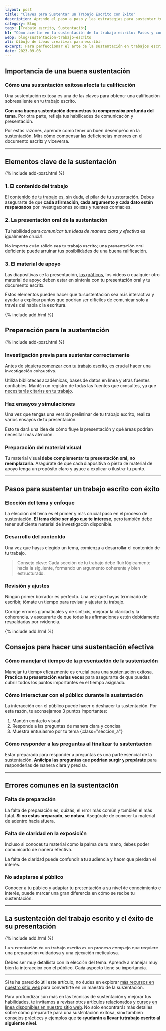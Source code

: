 ```yaml
---
layout: post
title: "Claves para Sustentar un Trabajo Escrito con Éxito"
description: Aprende el paso a paso y las estrategias para sustentar tu trabajo escrito de manera efectiva. ¡Haz clic y domina el arte de la sustentación!
category: Blog
tags: [Trabajo escrito, Sustentación]
h1: "Cómo acertar en la sustentación de tu trabajo escrito: Pasos y consejos esenciales"
webp: blog/sustentacion-trabajo-escrito
alt: Dibujo de ideas creativas para escribir
excerpt: Para perfeccionar el arte de la sustentación en trabajos escritos, te enseñamos desde la preparación inicial hasta la presentación final.
date: 2023-09-03
---
```

## Importancia de una buena sustentación

### Cómo una sustentación exitosa afecta tu calificación

Una sustentación exitosa es una de las claves para obtener una calificación sobresaliente en tu trabajo escrito.

**Con una buena sustentación demuestras tu comprensión profunda del tema**. Por otra parte, refleja tus habilidades de comunicación y presentación.

Por estas razones, aprende como tener un buen desempeño en la sustentación. Mira cómo compensar las deficiencias menores en el documento escrito y viceversa.

----

## Elementos clave de la sustentación

{% include add-post.html %}

### 1. El contenido del trabajo

[El contenido de tu trabajo]({{'cuerpo-trabajo-escrito'|relative_url}} "Cuerpo del trabajo escrito") es, sin duda, el pilar de tu sustentación. Debes asegurarte de que **cada afirmación, cada argumento y cada dato estén respaldados** por investigaciones sólidas y fuentes confiables.

### 2. La presentación oral de la sustentación

Tu habilidad para *comunicar tus ideas de manera clara y efectiva* es igualmente crucial.

No importa cuán sólido sea tu trabajo escrito; una presentación oral deficiente puede arruinar tus posibilidades de una buena calificación.

### 3. El material de apoyo

Las diapositivas de la presentación, [los gráficos]({{'imagenes-trabajo-escrito'|relative_url}} "Gráficos e imágenes"), los videos o cualquier otro material de apoyo deben estar en sintonía con tu presentación oral y tu documento escrito.

Estos elementos pueden hacer que tu sustentación sea más interactiva y ayudar a explicar puntos que podrían ser difíciles de comunicar solo a través del habla o la escritura.

{% include add.html %}

## Preparación para la sustentación

{% include add-post.html %}

### Investigación previa para sustentar correctamente

Antes de siquiera [comenzar con tu trabajo escrito](/), es crucial hacer una investigación exhaustiva.

Utiliza bibliotecas académicas, bases de datos en línea y otras fuentes confiables. Mantén un registro de todas las fuentes que consultes, ya que [necesitarás citarlas en tu trabajo]({{'cita-trabajo-escrito'|relative_url}} "Citar trabajo escrito").

### Haz ensayos y simulaciones

Una vez que tengas una versión preliminar de tu trabajo escrito, realiza varios ensayos de tu presentación.

Esto te dará una idea de cómo fluye la presentación y qué áreas podrían necesitar más atención.

### Preparación del material visual

Tu material visual **debe complementar tu presentación oral, no reemplazarla**. Asegúrate de que cada diapositiva o pieza de material de apoyo tenga un propósito claro y ayude a explicar o ilustrar tu punto.

----

## Pasos para sustentar un trabajo escrito con éxito

### Elección del tema y enfoque

La elección del tema es el primer y más crucial paso en el proceso de sustentación. **El tema debe ser algo que te interese**, pero también debe tener suficiente material de investigación disponible.

### Desarrollo del contenido

Una vez que hayas elegido un tema, comienza a desarrollar el contenido de tu trabajo.

>Consejo clave: Cada sección de tu trabajo debe fluir lógicamente hacia la siguiente, formando un argumento coherente y bien estructurado.

### Revisión y ajustes

Ningún primer borrador es perfecto. Una vez que hayas terminado de escribir, tómate un tiempo para revisar y ajustar tu trabajo.

Corrige errores gramaticales y de sintaxis, mejorar la claridad y la coherencia, y asegurarte de que todas las afirmaciones estén debidamente respaldadas por evidencia.

{% include add.html %}

## Consejos para hacer una sustentación efectiva

### Cómo manejar el tiempo de la presentación de la sustentación

Manejar tu tiempo eficazmente es crucial para una sustentación exitosa. **Practica tu presentación varias veces** para asegurarte de que puedas cubrir todos los puntos importantes en el tiempo asignado.

### Cómo interactuar con el público durante la sustentación

La interacción con el público puede hacer o deshacer tu sustentación. Por esta razón, te aconsejamos 3 puntos importantes:

1. Mantén contacto visual
2. Responde a las preguntas de manera clara y concisa
3. Muestra entusiasmo por tu tema
{:class="seccion_a"}

### Cómo responder a las preguntas al finalizar tu sustentación

Estar preparado para responder a preguntas es una parte esencial de la sustentación. **Anticipa las preguntas que podrían surgir y prepárate** para responderlas de manera clara y precisa.

----

## Errores comunes en la sustentación

### Falta de preparación

La falta de preparación es, quizás, el error más común y también el más fatal. **Si no estás preparado, se notará**. Asegúrate de conocer tu material de adentro hacia afuera.

### Falta de claridad en la exposición

Incluso si conoces tu material como la palma de tu mano, debes poder comunicarlo de manera efectiva.

La falta de claridad puede confundir a tu audiencia y hacer que pierdan el interés.

### No adaptarse al público

Conocer a tu público y adaptar tu presentación a su nivel de conocimiento e interés, puede marcar una gran diferencia en cómo se recibe tu sustentación.

----

## La sustentación del trabajo escrito y el éxito de su presentación

{% include add.html %}

La sustentación de un trabajo escrito es un proceso complejo que requiere una preparación cuidadosa y una ejecución meticulosa.

Debes ser muy detallista con la elección del tema. Aprende a manejar muy bien la interacción con el público. Cada aspecto tiene su importancia.

----

Si te ha parecido útil este artículo, no dudes en explorar [más recursos en nuestro sitio web]({{'tips-y-consejos'|relative_url}}) para convertirte en un maestro de la sustentación.

Para profundizar aún más en las técnicas de sustentación y mejorar tus habilidades, te invitamos a revisar otros artículos relacionados y [cursos en línea disponibles en nuestro sitio web]({{'cursos-de-trabajos-escritos'|relative_url}}). No solo encontrarás más detalles sobre cómo prepararte para una sustentación exitosa, sino también consejos prácticos y ejemplos que **te ayudarán a llevar tu trabajo escrito al siguiente nivel**.
